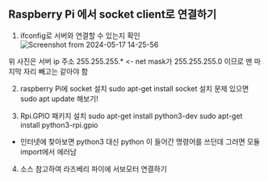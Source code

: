 Raspberry Pi 에서 socket client로 연결하기 
---

1. ifconfig로 서버와 연결할 수 있는지 확인 
![Screenshot from 2024-05-17 14-25-56](https://github.com/addinedu-ros-4th/ros-repo-4/assets/137265648/611945a7-a398-4afd-af6b-ae91f3476ce6)

위 사진은  서버 ip 주소 
255.255.255.*  <- net mask가 255.255.255.0 이므로 맨 마지막 자리 빼고는 같아야 함

2. raspberry Pi에 socket 설치 
  sudo apt-get install socket
설치 문제 있으면 sudo apt update 해보기!

3. Rpi.GPIO 패키지 설치 
  sudo apt-get install python3-dev
  sudo apt-get install python3-rpi.gpio

* 인터넷에 찾아보면 python3 대신 python 이 들어간 명령어를 쓰던데 그러면 모듈 import에서 에러남 

4. 소스 참고하여 라즈베리 파이에 서보모터 연결하기 


